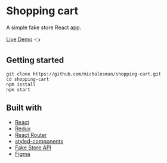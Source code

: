 # Shopping cart

A simple fake store React app.

[Live Demo](https://manbeermaken.github.io/shopping-cart/) :point_left:

## Getting started

```
git clone https://github.com/michalosman/shopping-cart.git
cd shopping-cart
npm install
npm start
```

## Built with

- [React](https://reactjs.org/)
- [Redux](https://redux.js.org/)
- [React Router](https://reactrouter.com/)
- [styled-components](https://styled-components.com/)
- [Fake Store API](https://fakestoreapi.com/)
- [Figma](https://figma.com/)
